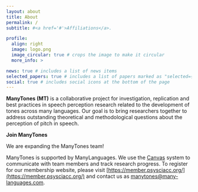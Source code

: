 ```yaml
---
layout: about
title: About
permalink: /
subtitle: #<a href='#'>Affiliations</a>.

profile:
  align: right
  image: logo.png
  image_circular: true # crops the image to make it circular
  more_info: >

news: true # includes a list of news items
selected_papers: true # includes a list of papers marked as "selected={true}"
social: true # includes social icons at the bottom of the page
---
```


**ManyTones (MT)** is a collaborative project for investigation, replication and best practices in speech perception research related to the development of tones across many languages. Our goal is to bring researchers together to address outstanding theoretical and methodological questions about the perception of pitch in speech.

**Join ManyTones**

We are expanding the ManyTones team!

ManyTones is supported by ManyLanguages. We use the [Canvas](https://canvas.psysciacc.org/) system to communicate with team members and track research progress. To register for our membership website, please visit [https://member.psysciacc.org/](https://member.psysciacc.org/) and contact us as [manytones@many-languages.com](manytones@many-languages.com).

<!-- Xinbing Luo (University of Cambridge): xl538@cam.ac.uk -->
